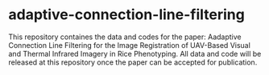 # adaptive-connection-line-filtering
This repository containes the data and codes for the paper: Aadaptive Connection Line Filtering for the Image Registration of UAV-Based Visual and Thermal Infrared Imagery in Rice Phenotyping. All data and code will be released at this repository once the paper can be accepted for publication.
